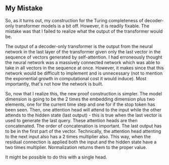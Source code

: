 ## My Mistake

So, as it turns out, my construction for the Turing completeness of decoder-only transformer models is a bit off. However, it is readily fixable. The mistake was that I failed to realize what the output of the transformer would be. 

The output of a decoder-only transformer is the output from the neural network in the last layer of the transformer given only the last vector in the sequence of vectors generated by self-attention. I had erroneously thought the neural network was a massively connected network which was able to take in all vectors in the sequence at once. However, it makes since that this network would be difficult to implement and is unnecessary (not to mention the exponential growth in computational cost it would induce). Most importantly, that's not how the network is built. 

So, now that I realize this, the new proof construction is simpler. The model dimension is going to be the 2 times the embedding dimension plus two elements, one for the current time step and one for if the stop token has been seen. Then, one attention head will attend to the input while the other attends to the hidden state (last output) - this is true when the last vector is used to generate the last query. These attention heads are then concatenated. The order of concatenation is important. The last output has to be in the first part of the vector. Technically, the attention head attenting to the next input also has a 2 times multiplier also. This way, when the residual connection is applied both the input and the hidden state have a two times multiplier. Normalization returns them to the proper value. 


It might be possible to do this with a single head.
